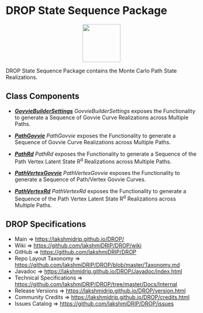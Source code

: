 # DROP State Sequence Package

<p align="center"><img src="https://github.com/lakshmiDRIP/DROP/blob/master/DRIP_Logo.gif?raw=true" width="100"></p>

DROP State Sequence Package contains the Monte Carlo Path State Realizations.


## Class Components

 * [***GovvieBuilderSettings***](https://github.com/lakshmiDRIP/DROP/tree/master/src/main/java/org/drip/state/sequence/GovvieBuilderSettings.java)
 <i>GovvieBuilderSettings</i> exposes the Functionality to generate a Sequence of Govvie Curve Realizations
 across Multiple Paths.

 * [***PathGovvie***](https://github.com/lakshmiDRIP/DROP/tree/master/src/main/java/org/drip/state/sequence/PathGovvie.java)
 <i>PathGovvie</i> exposes the Functionality to generate a Sequence of Govvie Curve Realizations across
 Multiple Paths.

 * [***PathRd***](https://github.com/lakshmiDRIP/DROP/tree/master/src/main/java/org/drip/state/sequence/PathRd.java)
 <i>PathRd</i> exposes the Functionality to generate a Sequence of the Path Vertex Latent State R<sup>d</sup>
 Realizations across Multiple Paths.

 * [***PathVertexGovvie***](https://github.com/lakshmiDRIP/DROP/tree/master/src/main/java/org/drip/state/sequence/PathVertexGovvie.java)
 <i>PathVertexGovvie</i> exposes the Functionality to generate a Sequence of Path/Vertex Govvie Curves.

 * [***PathVertexRd***](https://github.com/lakshmiDRIP/DROP/tree/master/src/main/java/org/drip/state/sequence/PathVertexRd.java)
 <i>PathVertexRd</i> exposes the Functionality to generate a Sequence of the Path Vertex Latent State
 R<sup>d</sup> Realizations across Multiple Paths.


## DROP Specifications

 * Main                     => https://lakshmidrip.github.io/DROP/
 * Wiki                     => https://github.com/lakshmiDRIP/DROP/wiki
 * GitHub                   => https://github.com/lakshmiDRIP/DROP
 * Repo Layout Taxonomy     => https://github.com/lakshmiDRIP/DROP/blob/master/Taxonomy.md
 * Javadoc                  => https://lakshmidrip.github.io/DROP/Javadoc/index.html
 * Technical Specifications => https://github.com/lakshmiDRIP/DROP/tree/master/Docs/Internal
 * Release Versions         => https://lakshmidrip.github.io/DROP/version.html
 * Community Credits        => https://lakshmidrip.github.io/DROP/credits.html
 * Issues Catalog           => https://github.com/lakshmiDRIP/DROP/issues
